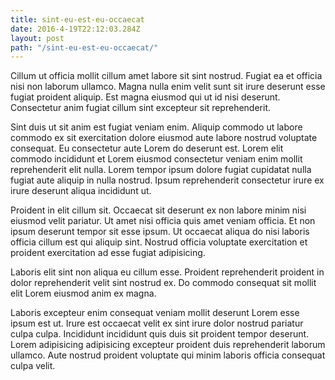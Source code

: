 ```yaml
---
title: sint-eu-est-eu-occaecat
date: 2016-4-19T22:12:03.284Z
layout: post
path: "/sint-eu-est-eu-occaecat/"
---
```


Cillum ut officia mollit cillum amet labore sit sint nostrud. Fugiat ea et officia nisi non laborum ullamco. Magna nulla enim velit sunt sit irure deserunt esse fugiat proident aliquip. Est magna eiusmod qui ut id nisi deserunt. Consectetur anim fugiat cillum sint excepteur sit reprehenderit.

Sint duis ut sit anim est fugiat veniam enim. Aliquip commodo ut labore commodo ex sit exercitation dolore eiusmod aute labore nostrud voluptate consequat. Eu consectetur aute Lorem do deserunt est. Lorem elit commodo incididunt et Lorem eiusmod consectetur veniam enim mollit reprehenderit elit nulla. Lorem tempor ipsum dolore fugiat cupidatat nulla fugiat aute aliquip in nulla nostrud. Ipsum reprehenderit consectetur irure ex irure deserunt aliqua incididunt ut.

Proident in elit cillum sit. Occaecat sit deserunt ex non labore minim nisi eiusmod velit pariatur. Ut amet nisi officia quis amet veniam officia. Et non ipsum deserunt tempor sit esse ipsum. Ut occaecat aliqua do nisi laboris officia cillum est qui aliquip sint. Nostrud officia voluptate exercitation et proident exercitation ad esse fugiat adipisicing.

Laboris elit sint non aliqua eu cillum esse. Proident reprehenderit proident in dolor reprehenderit velit sint nostrud ex. Do commodo consequat sit mollit elit Lorem eiusmod anim ex magna.

Laboris excepteur enim consequat veniam mollit deserunt Lorem esse ipsum est ut. Irure est occaecat velit ex sint irure dolor nostrud pariatur culpa culpa. Incididunt incididunt quis duis sit proident tempor deserunt. Lorem adipisicing adipisicing excepteur proident duis reprehenderit laborum ullamco. Aute nostrud proident voluptate qui minim laboris officia consequat culpa velit.